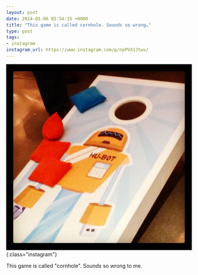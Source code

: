 ```yaml
---
layout: post
date: 2014-05-06 05:54:15 +0000
title: "This game is called cornhole. Sounds so wrong…"
type: post
tags:
- instagram
instagram_url: https://www.instagram.com/p/npPVX1Jtwv/
---
```


![Instagram - npPVX1Jtwv](/assets/npPVX1Jtwv.jpg){:class="instagram"}

This game is called "cornhole". Sounds so wrong to me.
